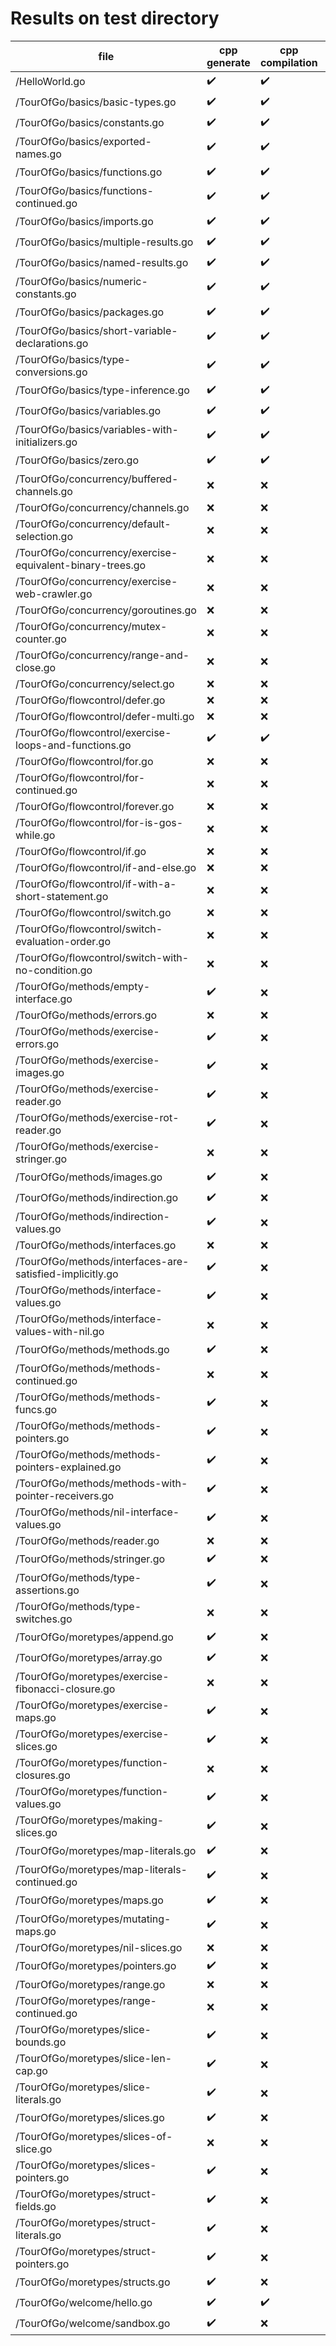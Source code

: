 # Results on test directory

| file | cpp generate | cpp compilation | run | result diff |
| ---- | ------------ | --------------- | --- | ----------- |
| /HelloWorld.go | ✔️ | ✔️ | ✔️ | todo |
| /TourOfGo/basics/basic-types.go | ✔️ | ✔️ | ✔️ | todo |
| /TourOfGo/basics/constants.go | ✔️ | ✔️ | ✔️ | todo |
| /TourOfGo/basics/exported-names.go | ✔️ | ✔️ | ✔️ | todo |
| /TourOfGo/basics/functions.go | ✔️ | ✔️ | ✔️ | todo |
| /TourOfGo/basics/functions-continued.go | ✔️ | ✔️ | ✔️ | todo |
| /TourOfGo/basics/imports.go | ✔️ | ✔️ | ✔️ | todo |
| /TourOfGo/basics/multiple-results.go | ✔️ | ✔️ | ✔️ | todo |
| /TourOfGo/basics/named-results.go | ✔️ | ✔️ | ✔️ | todo |
| /TourOfGo/basics/numeric-constants.go | ✔️ | ✔️ | ✔️ | todo |
| /TourOfGo/basics/packages.go | ✔️ | ✔️ | ✔️ | todo |
| /TourOfGo/basics/short-variable-declarations.go | ✔️ | ✔️ | ✔️ | todo |
| /TourOfGo/basics/type-conversions.go | ✔️ | ✔️ | ✔️ | todo |
| /TourOfGo/basics/type-inference.go | ✔️ | ✔️ | ✔️ | todo |
| /TourOfGo/basics/variables.go | ✔️ | ✔️ | ✔️ | todo |
| /TourOfGo/basics/variables-with-initializers.go | ✔️ | ✔️ | ✔️ | todo |
| /TourOfGo/basics/zero.go | ✔️ | ✔️ | ✔️ | todo |
| /TourOfGo/concurrency/buffered-channels.go | ❌ | ❌ | ❌ | todo |
| /TourOfGo/concurrency/channels.go | ❌ | ❌ | ❌ | todo |
| /TourOfGo/concurrency/default-selection.go | ❌ | ❌ | ❌ | todo |
| /TourOfGo/concurrency/exercise-equivalent-binary-trees.go | ❌ | ❌ | ❌ | todo |
| /TourOfGo/concurrency/exercise-web-crawler.go | ❌ | ❌ | ❌ | todo |
| /TourOfGo/concurrency/goroutines.go | ❌ | ❌ | ❌ | todo |
| /TourOfGo/concurrency/mutex-counter.go | ❌ | ❌ | ❌ | todo |
| /TourOfGo/concurrency/range-and-close.go | ❌ | ❌ | ❌ | todo |
| /TourOfGo/concurrency/select.go | ❌ | ❌ | ❌ | todo |
| /TourOfGo/flowcontrol/defer.go | ❌ | ❌ | ❌ | todo |
| /TourOfGo/flowcontrol/defer-multi.go | ❌ | ❌ | ❌ | todo |
| /TourOfGo/flowcontrol/exercise-loops-and-functions.go | ✔️ | ✔️ | ✔️ | todo |
| /TourOfGo/flowcontrol/for.go | ❌ | ❌ | ❌ | todo |
| /TourOfGo/flowcontrol/for-continued.go | ❌ | ❌ | ❌ | todo |
| /TourOfGo/flowcontrol/forever.go | ❌ | ❌ | ❌ | todo |
| /TourOfGo/flowcontrol/for-is-gos-while.go | ❌ | ❌ | ❌ | todo |
| /TourOfGo/flowcontrol/if.go | ❌ | ❌ | ❌ | todo |
| /TourOfGo/flowcontrol/if-and-else.go | ❌ | ❌ | ❌ | todo |
| /TourOfGo/flowcontrol/if-with-a-short-statement.go | ❌ | ❌ | ❌ | todo |
| /TourOfGo/flowcontrol/switch.go | ❌ | ❌ | ❌ | todo |
| /TourOfGo/flowcontrol/switch-evaluation-order.go | ❌ | ❌ | ❌ | todo |
| /TourOfGo/flowcontrol/switch-with-no-condition.go | ❌ | ❌ | ❌ | todo |
| /TourOfGo/methods/empty-interface.go | ✔️ | ❌ | ❌ | todo |
| /TourOfGo/methods/errors.go | ❌ | ❌ | ❌ | todo |
| /TourOfGo/methods/exercise-errors.go | ✔️ | ❌ | ❌ | todo |
| /TourOfGo/methods/exercise-images.go | ✔️ | ❌ | ❌ | todo |
| /TourOfGo/methods/exercise-reader.go | ✔️ | ❌ | ❌ | todo |
| /TourOfGo/methods/exercise-rot-reader.go | ✔️ | ❌ | ❌ | todo |
| /TourOfGo/methods/exercise-stringer.go | ❌ | ❌ | ❌ | todo |
| /TourOfGo/methods/images.go | ✔️ | ❌ | ❌ | todo |
| /TourOfGo/methods/indirection.go | ✔️ | ❌ | ❌ | todo |
| /TourOfGo/methods/indirection-values.go | ✔️ | ❌ | ❌ | todo |
| /TourOfGo/methods/interfaces.go | ❌ | ❌ | ❌ | todo |
| /TourOfGo/methods/interfaces-are-satisfied-implicitly.go | ✔️ | ❌ | ❌ | todo |
| /TourOfGo/methods/interface-values.go | ✔️ | ❌ | ❌ | todo |
| /TourOfGo/methods/interface-values-with-nil.go | ❌ | ❌ | ❌ | todo |
| /TourOfGo/methods/methods.go | ✔️ | ❌ | ❌ | todo |
| /TourOfGo/methods/methods-continued.go | ❌ | ❌ | ❌ | todo |
| /TourOfGo/methods/methods-funcs.go | ✔️ | ❌ | ❌ | todo |
| /TourOfGo/methods/methods-pointers.go | ✔️ | ❌ | ❌ | todo |
| /TourOfGo/methods/methods-pointers-explained.go | ✔️ | ❌ | ❌ | todo |
| /TourOfGo/methods/methods-with-pointer-receivers.go | ✔️ | ❌ | ❌ | todo |
| /TourOfGo/methods/nil-interface-values.go | ✔️ | ❌ | ❌ | todo |
| /TourOfGo/methods/reader.go | ❌ | ❌ | ❌ | todo |
| /TourOfGo/methods/stringer.go | ✔️ | ❌ | ❌ | todo |
| /TourOfGo/methods/type-assertions.go | ✔️ | ❌ | ❌ | todo |
| /TourOfGo/methods/type-switches.go | ❌ | ❌ | ❌ | todo |
| /TourOfGo/moretypes/append.go | ✔️ | ❌ | ❌ | todo |
| /TourOfGo/moretypes/array.go | ✔️ | ❌ | ❌ | todo |
| /TourOfGo/moretypes/exercise-fibonacci-closure.go | ❌ | ❌ | ❌ | todo |
| /TourOfGo/moretypes/exercise-maps.go | ✔️ | ❌ | ❌ | todo |
| /TourOfGo/moretypes/exercise-slices.go | ✔️ | ❌ | ❌ | todo |
| /TourOfGo/moretypes/function-closures.go | ❌ | ❌ | ❌ | todo |
| /TourOfGo/moretypes/function-values.go | ✔️ | ❌ | ❌ | todo |
| /TourOfGo/moretypes/making-slices.go | ✔️ | ❌ | ❌ | todo |
| /TourOfGo/moretypes/map-literals.go | ✔️ | ❌ | ❌ | todo |
| /TourOfGo/moretypes/map-literals-continued.go | ✔️ | ❌ | ❌ | todo |
| /TourOfGo/moretypes/maps.go | ✔️ | ❌ | ❌ | todo |
| /TourOfGo/moretypes/mutating-maps.go | ✔️ | ❌ | ❌ | todo |
| /TourOfGo/moretypes/nil-slices.go | ❌ | ❌ | ❌ | todo |
| /TourOfGo/moretypes/pointers.go | ✔️ | ❌ | ❌ | todo |
| /TourOfGo/moretypes/range.go | ❌ | ❌ | ❌ | todo |
| /TourOfGo/moretypes/range-continued.go | ❌ | ❌ | ❌ | todo |
| /TourOfGo/moretypes/slice-bounds.go | ✔️ | ❌ | ❌ | todo |
| /TourOfGo/moretypes/slice-len-cap.go | ✔️ | ❌ | ❌ | todo |
| /TourOfGo/moretypes/slice-literals.go | ✔️ | ❌ | ❌ | todo |
| /TourOfGo/moretypes/slices.go | ✔️ | ❌ | ❌ | todo |
| /TourOfGo/moretypes/slices-of-slice.go | ❌ | ❌ | ❌ | todo |
| /TourOfGo/moretypes/slices-pointers.go | ✔️ | ❌ | ❌ | todo |
| /TourOfGo/moretypes/struct-fields.go | ✔️ | ❌ | ❌ | todo |
| /TourOfGo/moretypes/struct-literals.go | ✔️ | ❌ | ❌ | todo |
| /TourOfGo/moretypes/struct-pointers.go | ✔️ | ❌ | ❌ | todo |
| /TourOfGo/moretypes/structs.go | ✔️ | ❌ | ❌ | todo |
| /TourOfGo/welcome/hello.go | ✔️ | ✔️ | ✔️ | todo |
| /TourOfGo/welcome/sandbox.go | ✔️ | ❌ | ❌ | todo |

